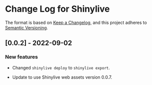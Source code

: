# Change Log for Shinylive

The format is based on [Keep a Changelog](https://keepachangelog.com/en/1.0.0/),
and this project adheres to [Semantic Versioning](https://semver.org/spec/v2.0.0.html).

## [0.0.2] - 2022-09-02

### New features

* Changed `shinylive deploy` to `shinylive export`.

* Update to use Shinylive web assets version 0.0.7.

